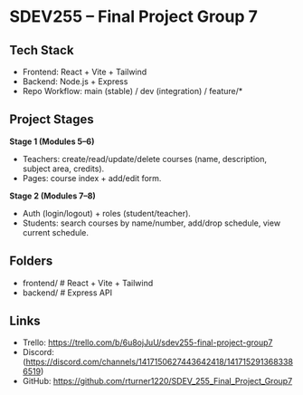 # SDEV255 – Final Project Group 7

## Tech Stack
- Frontend: React + Vite + Tailwind
- Backend: Node.js + Express
- Repo Workflow: main (stable) / dev (integration) / feature/*

## Project Stages
**Stage 1 (Modules 5–6)**
- Teachers: create/read/update/delete courses (name, description, subject area, credits).
- Pages: course index + add/edit form.

**Stage 2 (Modules 7–8)**
- Auth (login/logout) + roles (student/teacher).
- Students: search courses by name/number, add/drop schedule, view current schedule.

## Folders
- frontend/ # React + Vite + Tailwind
- backend/ # Express API

## Links
- Trello: https://trello.com/b/6u8ojJuU/sdev255-final-project-group7
- Discord: (https://discord.com/channels/1417150627443642418/1417152913683386519)
- GitHub: https://github.com/rturner1220/SDEV_255_Final_Project_Group7

